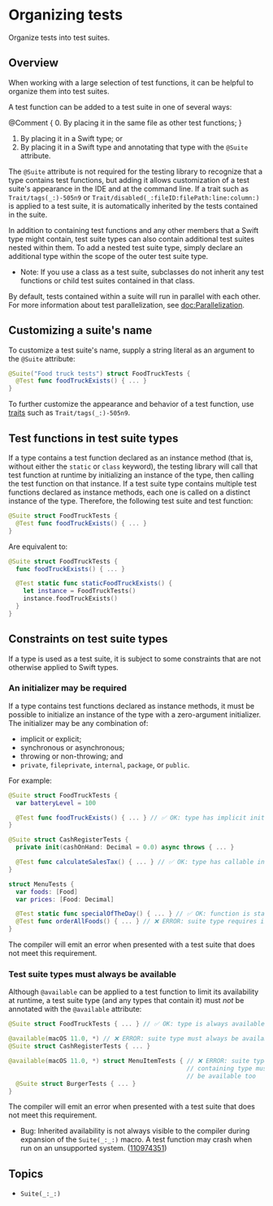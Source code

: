 # Organizing tests

<!--
This source file is part of the Swift.org open source project

Copyright (c) 2023 Apple Inc. and the Swift project authors
Licensed under Apache License v2.0 with Runtime Library Exception

See https://swift.org/LICENSE.txt for license information
See https://swift.org/CONTRIBUTORS.txt for Swift project authors
-->

Organize tests into test suites.

## Overview

When working with a large selection of test functions, it can be helpful to
organize them into test suites.

A test function can be added to a test suite in one of several ways:

@Comment { 0. By placing it in the same file as other test functions; }
1. By placing it in a Swift type; or
2. By placing it in a Swift type and annotating that type with the `@Suite`
   attribute.

The `@Suite` attribute is not required for the testing library to recognize that
a type contains test functions, but adding it allows customization of a test
suite's appearance in the IDE and at the command line. If a trait such as
``Trait/tags(_:)-505n9`` or ``Trait/disabled(_:fileID:filePath:line:column:)``
is applied to a test suite, it is automatically inherited by the tests contained
in the suite.

In addition to containing test functions and any other members that a Swift type
might contain, test suite types can also contain additional test suites nested
within them. To add a nested test suite type, simply declare an additional type
within the scope of the outer test suite type.

- Note: If you use a class as a test suite, subclasses do not inherit any test
  functions or child test suites contained in that class.

By default, tests contained within a suite will run in parallel with each other.
For more information about test parallelization, see <doc:Parallelization>.

## Customizing a suite's name

To customize a test suite's name, supply a string literal as an argument to the
`@Suite` attribute:

```swift
@Suite("Food truck tests") struct FoodTruckTests {
  @Test func foodTruckExists() { ... }
}
```

To further customize the appearance and behavior of a test function, use
 [traits](doc:Traits) such as ``Trait/tags(_:)-505n9``.

## Test functions in test suite types

If a type contains a test function declared as an instance method (that is,
without either the `static` or `class` keyword), the testing library will call
that test function at runtime by initializing an instance of the type, then
calling the test function on that instance. If a test suite type contains
multiple test functions declared as instance methods, each one is called on a
distinct instance of the type. Therefore, the following test suite and test
function:

```swift
@Suite struct FoodTruckTests {
  @Test func foodTruckExists() { ... }
}
```

Are equivalent to:

```swift
@Suite struct FoodTruckTests {
  func foodTruckExists() { ... }

  @Test static func staticFoodTruckExists() {
    let instance = FoodTruckTests()
    instance.foodTruckExists()
  }
}
```

## Constraints on test suite types

If a type is used as a test suite, it is subject to some constraints that are
not otherwise applied to Swift types.

### An initializer may be required

If a type contains test functions declared as instance methods, it must be
possible to initialize an instance of the type with a zero-argument initializer.
The initializer may be any combination of:

- implicit or explicit;
- synchronous or asynchronous;
- throwing or non-throwing; and
- `private`, `fileprivate`, `internal`, `package`, or `public`.

For example:

```swift
@Suite struct FoodTruckTests {
  var batteryLevel = 100

  @Test func foodTruckExists() { ... } // ✅ OK: type has implicit init()
}

@Suite struct CashRegisterTests {
  private init(cashOnHand: Decimal = 0.0) async throws { ... }

  @Test func calculateSalesTax() { ... } // ✅ OK: type has callable init()
}

struct MenuTests {
  var foods: [Food]
  var prices: [Food: Decimal]

  @Test static func specialOfTheDay() { ... } // ✅ OK: function is static
  @Test func orderAllFoods() { ... } // ❌ ERROR: suite type requires init()
}
```

The compiler will emit an error when presented with a test suite that does not
meet this requirement.

### Test suite types must always be available

Although `@available` can be applied to a test function to limit its
availability at runtime, a test suite type (and any types that contain it) must
_not_ be annotated with the `@available` attribute:

```swift
@Suite struct FoodTruckTests { ... } // ✅ OK: type is always available

@available(macOS 11.0, *) // ❌ ERROR: suite type must always be available
@Suite struct CashRegisterTests { ... }

@available(macOS 11.0, *) struct MenuItemTests { // ❌ ERROR: suite type's
                                                 // containing type must always
                                                 // be available too
  @Suite struct BurgerTests { ... }
}
```

The compiler will emit an error when presented with a test suite that does not
meet this requirement.

- Bug: Inherited availability is not always visible to the compiler during
  expansion of the ``Suite(_:_:)`` macro. A test function may crash when run on
  an unsupported system. ([110974351](rdar://110974351))

## Topics

- ``Suite(_:_:)``
